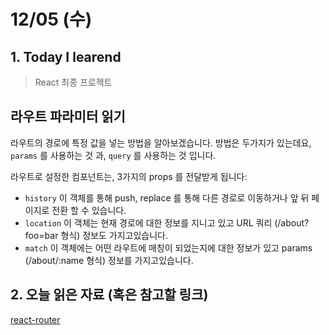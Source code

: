 # 12/05 (수)

## 1. Today I learend

> React 최종 프로젝트

## 라우트 파라미터 읽기
라우트의 경로에 특정 값을 넣는 방법을 알아보겠습니다. 방법은 두가지가 있는데요, `params` 를 사용하는 것 과, `query` 를 사용하는 것 입니다.

라우트로 설정한 컴포넌트는, 3가지의 props 를 전달받게 됩니다:

- `history` 이 객체를 통해 push, replace 를 통해 다른 경로로 이동하거나 앞 뒤 페이지로 전환 할 수 있습니다.
- `location` 이 객체는 현재 경로에 대한 정보를 지니고 있고 URL 쿼리 (/about?foo=bar 형식) 정보도 가지고있습니다.
- `match` 이 객체에는 어떤 라우트에 매칭이 되었는지에 대한 정보가 있고 params (/about/:name 형식) 정보를 가지고있습니다.


## 2. 오늘 읽은 자료 (혹은 참고할 링크)
[react-router](https://velopert.com/3417)